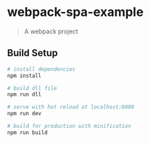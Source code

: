 # webpack-spa-example

> A webpack project

## Build Setup

``` bash
# install dependencies
npm install

# build dll file
npm run dll

# serve with hot reload at localhost:8080
npm run dev

# build for production with minification
npm run build
```

